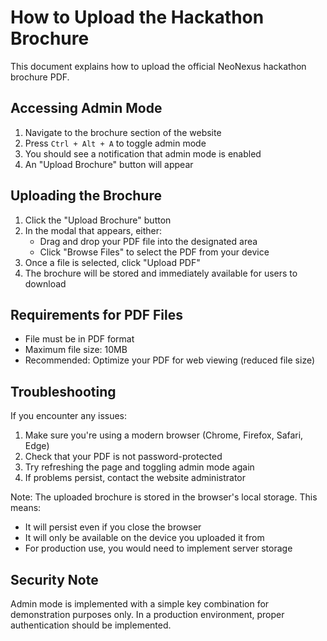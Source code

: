 # How to Upload the Hackathon Brochure

This document explains how to upload the official NeoNexus hackathon brochure PDF.

## Accessing Admin Mode

1. Navigate to the brochure section of the website
2. Press `Ctrl + Alt + A` to toggle admin mode
3. You should see a notification that admin mode is enabled
4. An "Upload Brochure" button will appear

## Uploading the Brochure

1. Click the "Upload Brochure" button
2. In the modal that appears, either:
   - Drag and drop your PDF file into the designated area
   - Click "Browse Files" to select the PDF from your device
3. Once a file is selected, click "Upload PDF"
4. The brochure will be stored and immediately available for users to download

## Requirements for PDF Files

- File must be in PDF format
- Maximum file size: 10MB
- Recommended: Optimize your PDF for web viewing (reduced file size)

## Troubleshooting

If you encounter any issues:

1. Make sure you're using a modern browser (Chrome, Firefox, Safari, Edge)
2. Check that your PDF is not password-protected
3. Try refreshing the page and toggling admin mode again
4. If problems persist, contact the website administrator

Note: The uploaded brochure is stored in the browser's local storage. This means:
- It will persist even if you close the browser
- It will only be available on the device you uploaded it from
- For production use, you would need to implement server storage

## Security Note

Admin mode is implemented with a simple key combination for demonstration purposes only. In a production environment, proper authentication should be implemented.
